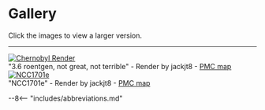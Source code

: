 # Gallery

Click the images to view a larger version.

---


<div class="gallery">
	<a href="../../img/gallery/Chernobyl_1-1024.denoised.png">
		<img border="0" alt="Chernobyl Render" src="../../img/gallery/Chernobyl_1-1024.denoised_q.jpg">
	</a>
	<div class="desc">"3.6 roentgen, not great, not terrible" - Render by jackjt8 - <a href="https://www.planetminecraft.com/project/chernobyl-nuclear-power-station-1986-disaster-version/">PMC map</a>
	</div>
</div>


<div class="gallery">
	<a href="../../img/gallery/ncc1701-128_comp.png">
		<img border="0" alt="NCC1701e" src="../../img/gallery/ncc1701-128_comp_q.jpg">
	</a>
	<div class="desc">"NCC1701e" - Render by jackjt8 - <a href="https://www.planetminecraft.com/project/11-star-trek-fleet/"> PMC map </a>
	</div>
</div>

--8<-- "includes/abbreviations.md"
